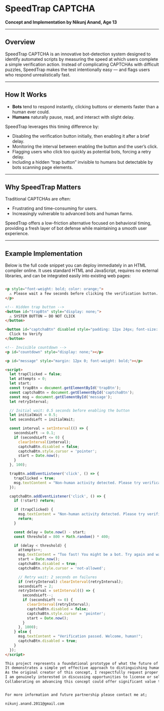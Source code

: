 # SpeedTrap CAPTCHA

**Concept and Implementation by Nikunj Anand, Age 13**

---

## Overview

SpeedTrap CAPTCHA is an innovative bot-detection system designed to identify automated scripts by measuring the speed at which users complete a simple verification action. Instead of complicating CAPTCHAs with difficult puzzles, SpeedTrap makes the test intentionally easy — and flags users who respond unrealistically fast.

---

## How It Works

- **Bots** tend to respond instantly, clicking buttons or elements faster than a human ever could.  
- **Humans** naturally pause, read, and interact with slight delay.

SpeedTrap leverages this timing difference by:

- Disabling the verification button initially, then enabling it after a brief delay.  
- Monitoring the interval between enabling the button and the user’s click.  
- Flagging users who click too quickly as potential bots, forcing a retry delay.  
- Including a hidden “trap button” invisible to humans but detectable by bots scanning page elements.

---

## Why SpeedTrap Matters

Traditional CAPTCHAs are often:

- Frustrating and time-consuming for users.  
- Increasingly vulnerable to advanced bots and human farms.

SpeedTrap offers a low-friction alternative focused on behavioral timing, providing a fresh layer of bot defense while maintaining a smooth user experience.

---

## Example Implementation

Below is the full code snippet you can deploy immediately in an HTML compiler online. It uses standard HTML and JavaScript, requires no external libraries, and can be integrated easily into existing web pages:

```html

<p style="font-weight: bold; color: orange;">
  ⚠️ Please wait a few seconds before clicking the verification button. This helps our system verify your browser's authenticity.
</p>

<!-- Hidden trap button -->
<button id="trapBtn" style="display: none;">
  ⚠️ SYSTEM BUTTON — DO NOT CLICK
</button>

<button id="captchaBtn" disabled style="padding: 12px 24px; font-size: 16px; cursor: not-allowed;">
  Click to Verify
</button>

<!-- Invisible countdown -->
<p id="countdown" style="display: none;"></p>

<p id="message" style="margin: 12px 0; font-weight: bold;"></p>

<script>
  let trapClicked = false;
  let attempts = 0;
  let start;
  const trapBtn = document.getElementById('trapBtn');
  const captchaBtn = document.getElementById('captchaBtn');
  const msg = document.getElementById('message');
  let retryInterval;

  // Initial wait: 0.5 seconds before enabling the button
  let initialWait = 0.5;
  let secondsLeft = initialWait;

  const interval = setInterval(() => {
    secondsLeft -= 0.1;
    if (secondsLeft <= 0) {
      clearInterval(interval);
      captchaBtn.disabled = false;
      captchaBtn.style.cursor = 'pointer';
      start = Date.now();
    }
  }, 100);

  trapBtn.addEventListener('click', () => {
    trapClicked = true;
    msg.textContent = "Non-human activity detected. Please try verification again, clicking a bit slower.";
  });

  captchaBtn.addEventListener('click', () => {
    if (!start) return;

    if (trapClicked) {
      msg.textContent = "Non-human activity detected. Please try verification again, clicking a bit slower.";
      return;
    }

    const delay = Date.now() - start;
    const threshold = 800 + Math.random() * 400;

    if (delay < threshold) {
      attempts++;
      msg.textContent = "Too fast! You might be a bot. Try again and wait a few moments before clicking.";
      start = Date.now();
      captchaBtn.disabled = true;
      captchaBtn.style.cursor = 'not-allowed';

      // Retry wait: 2 seconds on failures
      if (retryInterval) clearInterval(retryInterval);
      secondsLeft = 2;
      retryInterval = setInterval(() => {
        secondsLeft--;
        if (secondsLeft <= 0) {
          clearInterval(retryInterval);
          captchaBtn.disabled = false;
          captchaBtn.style.cursor = 'pointer';
          start = Date.now();
        }
      }, 1000);
    } else {
      msg.textContent = "Verification passed. Welcome, human!";
      captchaBtn.disabled = true;
    }
  });
</script>

This project represents a foundational prototype of what the future of CAPTCHA technology could evolve into. 
It demonstrates a simple yet effective approach to distinguishing humans from bots through behavioral timing rather than traditional complex puzzles. 
As the original creator of this concept, I respectfully request proper recognition and due credit for developing this innovative idea.
I am genuinely interested in discussing opportunities to license or sell this technology to forward-thinking companies aiming to enhance their bot-detection systems. 
Collaborating on advancing this concept could offer significant value to the cybersecurity community and end users alike.


For more information and future partnership please contact me at; 

nikunj.anand.2011@gmail.com
